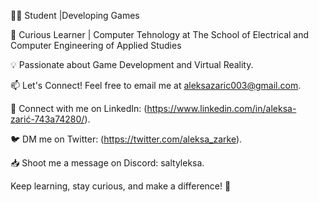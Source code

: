 👨‍🎓 Student |Developing Games

🌱 Curious Learner | Computer Tehnology at The School of Electrical and Computer Engineering of Applied Studies

💡 Passionate about Game Development and Virtual Reality.

📫 Let's Connect! Feel free to email me at aleksazaric003@gmail.com.

📱 Connect with me on LinkedIn: (https://www.linkedin.com/in/aleksa-zarić-743a74280/).

🐦 DM me on Twitter: (https://twitter.com/aleksa_zarke).

📥 Shoot me a message on Discord: saltyleksa.

Keep learning, stay curious, and make a difference! 🚀


<!---
SaltyLeksa/SaltyLeksa is a ✨ special ✨ repository because its `README.md` (this file) appears on your GitHub profile.
You can click the Preview link to take a look at your changes.
--->
